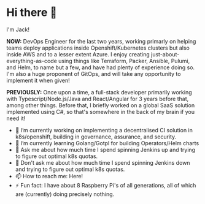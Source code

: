 # Hi there 👋

I'm Jack!

**NOW:** DevOps Engineer for the last two years, working primarly on helping teams deploy applications inside Openshift/Kubernetes clusters but also inside AWS and to a lesser extent Azure. I enjoy creating just-about-everything-as-code using things like Terraform, Packer, Ansible, Pulumi, and Helm, to name but a few, and have had plenty of experience doing so. I'm also a huge proponent of GitOps, and will take any opportunity to implement it when given!

**PREVIOUSLY:** Once upon a time, a full-stack developer primarily working with Typescript/Node.js/Java and React/Angular for 3 years before that, among other things. Before that, I briefly worked on a global SaaS solution implemented using C#, so that's somewhere in the back of my brain if you need it!

- 🔭 I’m currently working on implementing a decentralised CI solution in k8s/openshift, building in governance, assurance, and security.
- 🌱 I’m currently learning Golang/Gotpl for building Operators/Helm charts
- 💬 Ask me about how much time I spend spinning Jenkins up and trying to figure out optimal k8s quotas.
- 💬 Don't ask me about how much time I spend spinning Jenkins down and trying to figure out optimal k8s quotas.
- 📫 How to reach me: Here!
- ⚡ Fun fact: I have about 8 Raspberry Pi's of all generations, all of which are (currently) doing precisely nothing.
